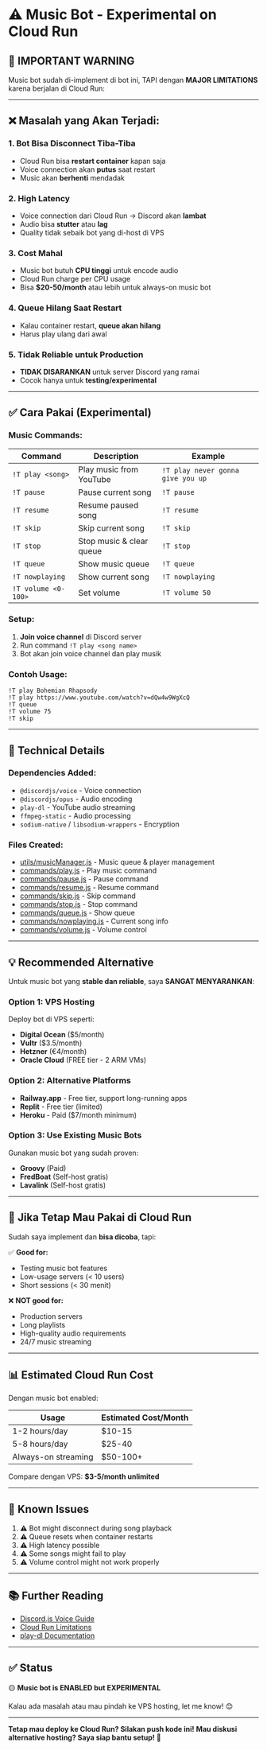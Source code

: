 # ⚠️ Music Bot - Experimental on Cloud Run

## 🚨 IMPORTANT WARNING

Music bot sudah di-implement di bot ini, TAPI dengan **MAJOR LIMITATIONS** karena berjalan di Cloud Run:

---

## ❌ Masalah yang Akan Terjadi:

### 1. **Bot Bisa Disconnect Tiba-Tiba**
- Cloud Run bisa **restart container** kapan saja
- Voice connection akan **putus** saat restart
- Music akan **berhenti** mendadak

### 2. **High Latency**
- Voice connection dari Cloud Run → Discord akan **lambat**
- Audio bisa **stutter** atau **lag**
- Quality tidak sebaik bot yang di-host di VPS

### 3. **Cost Mahal**
- Music bot butuh **CPU tinggi** untuk encode audio
- Cloud Run charge per CPU usage
- Bisa **$20-50/month** atau lebih untuk always-on music bot

### 4. **Queue Hilang Saat Restart**
- Kalau container restart, **queue akan hilang**
- Harus play ulang dari awal

### 5. **Tidak Reliable untuk Production**
- **TIDAK DISARANKAN** untuk server Discord yang ramai
- Cocok hanya untuk **testing/experimental**

---

## ✅ Cara Pakai (Experimental)

### Music Commands:

| Command | Description | Example |
|---------|-------------|---------|
| `!T play <song>` | Play music from YouTube | `!T play never gonna give you up` |
| `!T pause` | Pause current song | `!T pause` |
| `!T resume` | Resume paused song | `!T resume` |
| `!T skip` | Skip current song | `!T skip` |
| `!T stop` | Stop music & clear queue | `!T stop` |
| `!T queue` | Show music queue | `!T queue` |
| `!T nowplaying` | Show current song | `!T nowplaying` |
| `!T volume <0-100>` | Set volume | `!T volume 50` |

### Setup:

1. **Join voice channel** di Discord server
2. Run command `!T play <song name>`
3. Bot akan join voice channel dan play musik

### Contoh Usage:

```
!T play Bohemian Rhapsody
!T play https://www.youtube.com/watch?v=dQw4w9WgXcQ
!T queue
!T volume 75
!T skip
```

---

## 📝 Technical Details

### Dependencies Added:
- `@discordjs/voice` - Voice connection
- `@discordjs/opus` - Audio encoding
- `play-dl` - YouTube audio streaming
- `ffmpeg-static` - Audio processing
- `sodium-native` / `libsodium-wrappers` - Encryption

### Files Created:
- [utils/musicManager.js](utils/musicManager.js) - Music queue & player management
- [commands/play.js](commands/play.js) - Play music command
- [commands/pause.js](commands/pause.js) - Pause command
- [commands/resume.js](commands/resume.js) - Resume command
- [commands/skip.js](commands/skip.js) - Skip command
- [commands/stop.js](commands/stop.js) - Stop command
- [commands/queue.js](commands/queue.js) - Show queue
- [commands/nowplaying.js](commands/nowplaying.js) - Current song info
- [commands/volume.js](commands/volume.js) - Volume control

---

## 💡 Recommended Alternative

Untuk music bot yang **stable dan reliable**, saya **SANGAT MENYARANKAN**:

### Option 1: VPS Hosting
Deploy bot di VPS seperti:
- **Digital Ocean** ($5/month)
- **Vultr** ($3.5/month)
- **Hetzner** (€4/month)
- **Oracle Cloud** (FREE tier - 2 ARM VMs)

### Option 2: Alternative Platforms
- **Railway.app** - Free tier, support long-running apps
- **Replit** - Free tier (limited)
- **Heroku** - Paid ($7/month minimum)

### Option 3: Use Existing Music Bots
Gunakan music bot yang sudah proven:
- **Groovy** (Paid)
- **FredBoat** (Self-host gratis)
- **Lavalink** (Self-host gratis)

---

## 🔧 Jika Tetap Mau Pakai di Cloud Run

Sudah saya implement dan **bisa dicoba**, tapi:

✅ **Good for:**
- Testing music bot features
- Low-usage servers (< 10 users)
- Short sessions (< 30 menit)

❌ **NOT good for:**
- Production servers
- Long playlists
- High-quality audio requirements
- 24/7 music streaming

---

## 📊 Estimated Cloud Run Cost

Dengan music bot enabled:

| Usage | Estimated Cost/Month |
|-------|---------------------|
| 1-2 hours/day | $10-15 |
| 5-8 hours/day | $25-40 |
| Always-on streaming | $50-100+ |

Compare dengan VPS: **$3-5/month unlimited**

---

## 🐛 Known Issues

1. ⚠️ Bot might disconnect during song playback
2. ⚠️ Queue resets when container restarts
3. ⚠️ High latency possible
4. ⚠️ Some songs might fail to play
5. ⚠️ Volume control might not work properly

---

## 📚 Further Reading

- [Discord.js Voice Guide](https://discordjs.guide/voice/)
- [Cloud Run Limitations](https://cloud.google.com/run/docs/issues)
- [play-dl Documentation](https://github.com/play-dl/play-dl)

---

## ✅ Status

🟡 **Music bot is ENABLED but EXPERIMENTAL**

Kalau ada masalah atau mau pindah ke VPS hosting, let me know! 😊

---

**Tetap mau deploy ke Cloud Run? Silakan push kode ini!**
**Mau diskusi alternative hosting? Saya siap bantu setup! 🚀**
